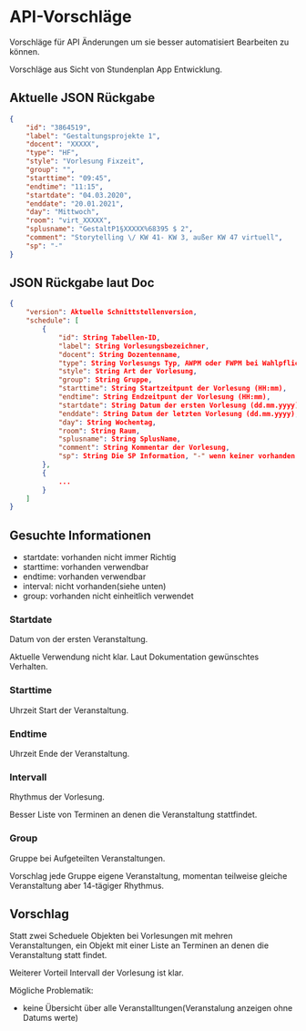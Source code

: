 # API-Vorschläge
Vorschläge für API Änderungen um sie besser automatisiert Bearbeiten zu können.

Vorschläge aus Sicht von Stundenplan App Entwicklung.

## Aktuelle JSON Rückgabe
```json
{
    "id": "3864519",
    "label": "Gestaltungsprojekte 1",
    "docent": "XXXXX",
    "type": "HF",
    "style": "Vorlesung Fixzeit",
    "group": "",
    "starttime": "09:45",
    "endtime": "11:15",
    "startdate": "04.03.2020",
    "enddate": "20.01.2021",
    "day": "Mittwoch",
    "room": "virt_XXXXX",
    "splusname": "GestaltP1§XXXXX%68395 $ 2",
    "comment": "Storytelling \/ KW 41- KW 3, außer KW 47 virtuell",
    "sp": "-"
}
```
## JSON Rückgabe laut Doc
```json
{
    "version": Aktuelle Schnittstellenversion,
    "schedule": [
        {
            "id": String Tabellen-ID,
            "label": String Vorlesungsbezeichner,
            "docent": String Dozentenname,
            "type": String Vorlesungs Typ, AWPM oder FWPM bei Wahlpflichtfächer, sonst HF,
            "style": String Art der Vorlesung,
            "group": String Gruppe,
            "starttime": String Startzeitpunt der Vorlesung (HH:mm),
            "endtime": String Endzeitpunt der Vorlesung (HH:mm),
            "startdate": String Datum der ersten Vorlesung (dd.mm.yyyy),
            "enddate": String Datum der letzten Vorlesung (dd.mm.yyyy),
            "day": String Wochentag,
            "room": String Raum,
            "splusname": String SplusName,
			"comment": String Kommentar der Vorlesung,
            "sp": String Die SP Information, "-" wenn keiner vorhanden ist und z.B. "SP (MB)" wenn ein SP vorhanden ist
        },
        {
            ...
        }
    ]
}
```

## Gesuchte Informationen

 * startdate: vorhanden nicht immer Richtig
 * starttime: vorhanden verwendbar
 * endtime: vorhanden verwendbar
 * interval: nicht vorhanden(siehe unten)
 * group: vorhanden nicht einheitlich verwendet
 
### Startdate
Datum von der ersten Veranstaltung. 

Aktuelle Verwendung nicht klar. Laut Dokumentation gewünschtes Verhalten.

### Starttime
Uhrzeit Start der Veranstaltung.

### Endtime
Uhrzeit Ende der Veranstaltung.

### Intervall
Rhythmus der Vorlesung.

Besser Liste von Terminen an denen die Veranstaltung stattfindet.

### Group
Gruppe bei Aufgeteilten Veranstaltungen.

Vorschlag jede Gruppe eigene Veranstaltung, momentan teilweise gleiche Veranstaltung aber 14-tägiger Rhythmus.

## Vorschlag
Statt zwei Scheduele Objekten bei Vorlesungen mit mehren Veranstaltungen, ein Objekt mit einer Liste an Terminen an denen die Veranstaltung statt findet. 

Weiterer Vorteil Intervall der Vorlesung ist klar.

Mögliche Problematik:
 * keine Übersicht über alle Veranstalltungen(Veranstalung anzeigen ohne Datums werte)

